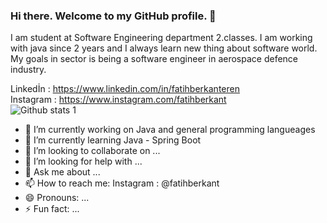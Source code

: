 ### Hi there. Welcome to my GitHub profile. 👋

<!--
**fatihberkanteren/fatihberkanteren** is a ✨ _special_ ✨ repository because its `README.md` (this file) appears on your GitHub profile.

Here are some ideas to get you started:
-->
I am student at Software Engineering department 2.classes. I am working with java since 2 years and I always learn new thing about software world.
My goals in sector is being a software engineer in aerospace defence industry. 

Linkedİn : https://www.linkedin.com/in/fatihberkanteren <br>
Instagram : https://www.instagram.com/fatihberkant <br>
![Github stats 1](https://github-readme-stats.vercel.app/api?username=fatihberkanteren&show_icons=true&theme=gradient) 
<br>
- 🔭 I’m currently working on Java and general programming langueages
- 🌱 I’m currently learning Java - Spring Boot
- 👯 I’m looking to collaborate on ...
- 🤔 I’m looking for help with ...
- 💬 Ask me about ...
- 📫 How to reach me: Instagram : @fatihberkant
- 😄 Pronouns: ...
- ⚡ Fun fact: ...

